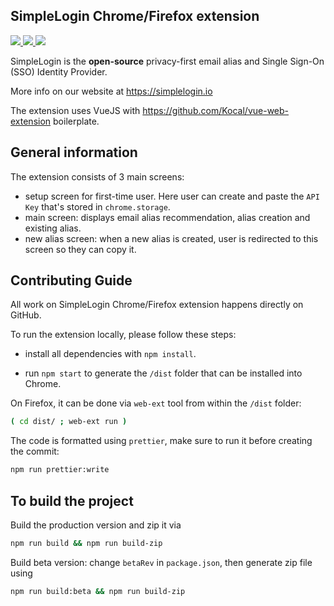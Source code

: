 SimpleLogin Chrome/Firefox extension
---
<p>
<a href="https://chrome.google.com/webstore/detail/simplelogin-protect-your/dphilobhebphkdjbpfohgikllaljmgbn">
    <img src="https://img.shields.io/chrome-web-store/rating/dphilobhebphkdjbpfohgikllaljmgbn?label=Chrome%20Extension">
</a>

<a href="https://addons.mozilla.org/en-GB/firefox/addon/simplelogin/">
<img src="https://img.shields.io/amo/rating/simplelogin?label=Firefox%20Add-On&logo=SimpleLogin">
</a>

<a href="./LICENSE">
<img src="https://img.shields.io/github/license/simple-login/app">
</a>

</p>

SimpleLogin is the **open-source** privacy-first email alias and Single Sign-On (SSO) Identity Provider.

More info on our website at https://simplelogin.io

The extension uses VueJS with https://github.com/Kocal/vue-web-extension boilerplate.

## General information

The extension consists of 3 main screens:

- setup screen for first-time user. Here user can create and paste the `API Key` that's stored in `chrome.storage`.
- main screen: displays email alias recommendation, alias creation and existing alias.
- new alias screen: when a new alias is created, user is redirected to this screen so they can copy it.

## Contributing Guide

All work on SimpleLogin Chrome/Firefox extension happens directly on GitHub.

To run the extension locally, please follow these steps:

- install all dependencies with `npm install`.

- run `npm start` to generate the `/dist` folder that can be installed into Chrome.

On Firefox, it can be done via `web-ext` tool from within the `/dist` folder: 

```bash 
( cd dist/ ; web-ext run )
```

The code is formatted using `prettier`, make sure to run it before creating the commit:

```bash
npm run prettier:write
```

## To build the project

Build the production version and zip it via
 
```bash
npm run build && npm run build-zip
```

Build beta version: change `betaRev` in `package.json`, then generate zip file using 

```bash
npm run build:beta && npm run build-zip
```
